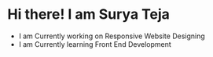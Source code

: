 <h1>Hi there! I am Surya Teja</h1>
<ul>
  <li>I am Currently working on Responsive Website Designing</li>
  <li>I am Currently learning Front End Development</li>
</ul>
